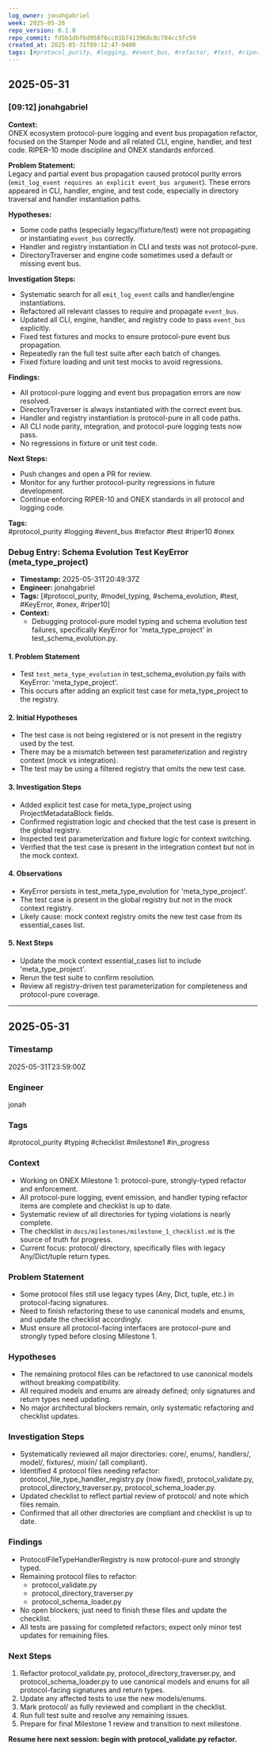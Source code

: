 ```yaml
---
log_owner: jonahgabriel
week: 2025-05-26
repo_version: 0.1.0
repo_commit: fd5b1dbf6d958f6cc01b7413968c0c784cc5fc59
created_at: 2025-05-31T09:12:47-0400
tags: [#protocol_purity, #logging, #event_bus, #refactor, #test, #riper10, #onex]
---
```


## 2025-05-31

### [09:12] jonahgabriel

**Context:**  
ONEX ecosystem protocol-pure logging and event bus propagation refactor, focused on the Stamper Node and all related CLI, engine, handler, and test code. RIPER-10 mode discipline and ONEX standards enforced.

**Problem Statement:**  
Legacy and partial event bus propagation caused protocol purity errors (`emit_log_event requires an explicit event_bus argument`). These errors appeared in CLI, handler, engine, and test code, especially in directory traversal and handler instantiation paths.

**Hypotheses:**  
- Some code paths (especially legacy/fixture/test) were not propagating or instantiating `event_bus` correctly.
- Handler and registry instantiation in CLI and tests was not protocol-pure.
- DirectoryTraverser and engine code sometimes used a default or missing event bus.

**Investigation Steps:**  
- Systematic search for all `emit_log_event` calls and handler/engine instantiations.
- Refactored all relevant classes to require and propagate `event_bus`.
- Updated all CLI, engine, handler, and registry code to pass `event_bus` explicitly.
- Fixed test fixtures and mocks to ensure protocol-pure event bus propagation.
- Repeatedly ran the full test suite after each batch of changes.
- Fixed fixture loading and unit test mocks to avoid regressions.

**Findings:**  
- All protocol-pure logging and event bus propagation errors are now resolved.
- DirectoryTraverser is always instantiated with the correct event bus.
- Handler and registry instantiation is protocol-pure in all code paths.
- All CLI node parity, integration, and protocol-pure logging tests now pass.
- No regressions in fixture or unit test code.

**Next Steps:**  
- Push changes and open a PR for review.
- Monitor for any further protocol-purity regressions in future development.
- Continue enforcing RIPER-10 and ONEX standards in all protocol and logging code.

**Tags:**  
#protocol_purity #logging #event_bus #refactor #test #riper10 #onex 

### Debug Entry: Schema Evolution Test KeyError (meta_type_project)
- **Timestamp:** 2025-05-31T20:49:37Z
- **Engineer:** jonahgabriel
- **Tags:** [#protocol_purity, #model_typing, #schema_evolution, #test, #KeyError, #onex, #riper10]
- **Context:**
  - Debugging protocol-pure model typing and schema evolution test failures, specifically KeyError for 'meta_type_project' in test_schema_evolution.py.

#### 1. Problem Statement
- Test `test_meta_type_evolution` in test_schema_evolution.py fails with KeyError: 'meta_type_project'.
- This occurs after adding an explicit test case for meta_type_project to the registry.

#### 2. Initial Hypotheses
- The test case is not being registered or is not present in the registry used by the test.
- There may be a mismatch between test parameterization and registry context (mock vs integration).
- The test may be using a filtered registry that omits the new test case.

#### 3. Investigation Steps
- Added explicit test case for meta_type_project using ProjectMetadataBlock fields.
- Confirmed registration logic and checked that the test case is present in the global registry.
- Inspected test parameterization and fixture logic for context switching.
- Verified that the test case is present in the integration context but not in the mock context.

#### 4. Observations
- KeyError persists in test_meta_type_evolution for 'meta_type_project'.
- The test case is present in the global registry but not in the mock context registry.
- Likely cause: mock context registry omits the new test case from its essential_cases list.

#### 5. Next Steps
- Update the mock context essential_cases list to include 'meta_type_project'.
- Rerun the test suite to confirm resolution.
- Review all registry-driven test parameterization for completeness and protocol-pure coverage.

--- 
## 2025-05-31

### Timestamp
2025-05-31T23:59:00Z

### Engineer
jonah

### Tags
#protocol_purity #typing #checklist #milestone1 #in_progress

### Context
- Working on ONEX Milestone 1: protocol-pure, strongly-typed refactor and enforcement.
- All protocol-pure logging, event emission, and handler typing refactor items are complete and checklist is up to date.
- Systematic review of all directories for typing violations is nearly complete.
- The checklist in `docs/milestones/milestone_1_checklist.md` is the source of truth for progress.
- Current focus: protocol/ directory, specifically files with legacy Any/Dict/tuple return types.

### Problem Statement
- Some protocol files still use legacy types (Any, Dict, tuple, etc.) in protocol-facing signatures.
- Need to finish refactoring these to use canonical models and enums, and update the checklist accordingly.
- Must ensure all protocol-facing interfaces are protocol-pure and strongly typed before closing Milestone 1.

### Hypotheses
- The remaining protocol files can be refactored to use canonical models without breaking compatibility.
- All required models and enums are already defined; only signatures and return types need updating.
- No major architectural blockers remain, only systematic refactoring and checklist updates.

### Investigation Steps
- Systematically reviewed all major directories: core/, enums/, handlers/, model/, fixtures/, mixin/ (all compliant).
- Identified 4 protocol files needing refactor: protocol_file_type_handler_registry.py (now fixed), protocol_validate.py, protocol_directory_traverser.py, protocol_schema_loader.py.
- Updated checklist to reflect partial review of protocol/ and note which files remain.
- Confirmed that all other directories are compliant and checklist is up to date.

### Findings
- ProtocolFileTypeHandlerRegistry is now protocol-pure and strongly typed.
- Remaining protocol files to refactor:
    - protocol_validate.py
    - protocol_directory_traverser.py
    - protocol_schema_loader.py
- No open blockers; just need to finish these files and update the checklist.
- All tests are passing for completed refactors; expect only minor test updates for remaining files.

### Next Steps
1. Refactor protocol_validate.py, protocol_directory_traverser.py, and protocol_schema_loader.py to use canonical models and enums for all protocol-facing signatures and return types.
2. Update any affected tests to use the new models/enums.
3. Mark protocol/ as fully reviewed and compliant in the checklist.
4. Run full test suite and resolve any remaining issues.
5. Prepare for final Milestone 1 review and transition to next milestone.

**Resume here next session: begin with protocol_validate.py refactor.** 
